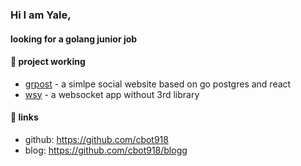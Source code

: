 ### Hi I am Yale,

#### looking for a golang junior job

#### 🌱 project working

- [grpost](https://github.com/cbot918/grpost) - a simlpe social website based on go postgres and react
- [wsy](https://github.com/cbot918/wsy) - a websocket app without 3rd library


#### 🔭 links
- github: https://github.com/cbot918
- blog: https://github.com/cbot918/blogg

<!--
Here are some ideas to get you started:

- 
- 🌱 I’m currently learning ...
- 👯 I’m looking to collaborate on ...
- 🤔 I’m looking for help with ...
- 💬 Ask me about ...
- 📫 How to reach me: ...
- 😄 Pronouns: ...
- ⚡ Fun fact: ... -->
